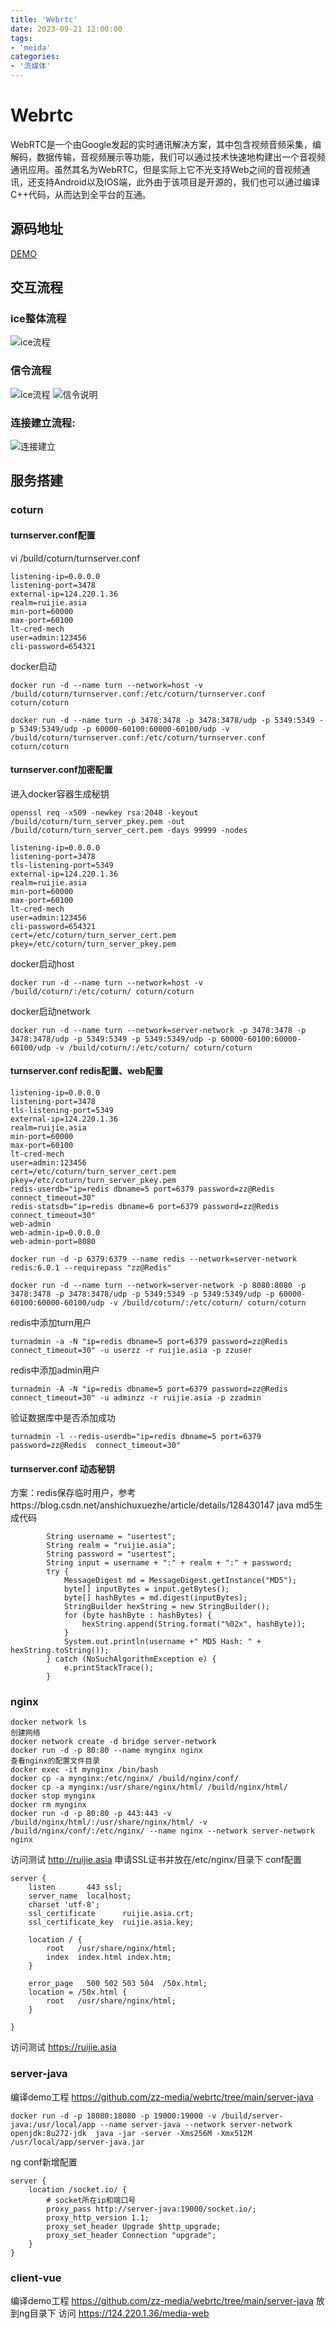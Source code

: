 ```yaml
---
title: 'Webrtc'
date: 2023-09-21 12:00:00
tags:
- 'meida'
categories:
- '流媒体'
---
```

# Webrtc

WebRTC是一个由Google发起的实时通讯解决方案，其中包含视频音频采集，编解码，数据传输，音视频展示等功能，我们可以通过技术快速地构建出一个音视频通讯应用。虽然其名为WebRTC，但是实际上它不光支持Web之间的音视频通讯，还支持Android以及IOS端，此外由于该项目是开源的，我们也可以通过编译C++代码，从而达到全平台的互通。

## 源码地址

[DEMO](https://github.com/zz-media/webrtc)

## 交互流程

### ice整体流程

![ice流程](./Webrtc.assets/ice.jpg)

### 信令流程

![ice流程](./Webrtc.assets/signal.jpg)
![信令说明](./Webrtc.assets/signal2.jpg)

### 连接建立流程:

![连接建立](./Webrtc.assets/peer.png)

## 服务搭建

### coturn

#### turnserver.conf配置
vi /build/coturn/turnserver.conf
```
listening-ip=0.0.0.0
listening-port=3478
external-ip=124.220.1.36
realm=ruijie.asia
min-port=60000
max-port=60100
lt-cred-mech
user=admin:123456
cli-password=654321
```

docker启动

```
docker run -d --name turn --network=host -v /build/coturn/turnserver.conf:/etc/coturn/turnserver.conf coturn/coturn
```

```
docker run -d --name turn -p 3478:3478 -p 3478:3478/udp -p 5349:5349 -p 5349:5349/udp -p 60000-60100:60000-60100/udp -v /build/coturn/turnserver.conf:/etc/coturn/turnserver.conf coturn/coturn
```

#### turnserver.conf加密配置

进入docker容器生成秘钥

```
openssl req -x509 -newkey rsa:2048 -keyout /build/coturn/turn_server_pkey.pem -out /build/coturn/turn_server_cert.pem -days 99999 -nodes
```

```
listening-ip=0.0.0.0
listening-port=3478
tls-listening-port=5349
external-ip=124.220.1.36
realm=ruijie.asia
min-port=60000
max-port=60100
lt-cred-mech
user=admin:123456
cli-password=654321
cert=/etc/coturn/turn_server_cert.pem
pkey=/etc/coturn/turn_server_pkey.pem
```

docker启动host

```
docker run -d --name turn --network=host -v /build/coturn/:/etc/coturn/ coturn/coturn
```

docker启动network

```
docker run -d --name turn --network=server-network -p 3478:3478 -p 3478:3478/udp -p 5349:5349 -p 5349:5349/udp -p 60000-60100:60000-60100/udp -v /build/coturn/:/etc/coturn/ coturn/coturn
```

#### turnserver.conf redis配置、web配置
```
listening-ip=0.0.0.0
listening-port=3478
tls-listening-port=5349
external-ip=124.220.1.36
realm=ruijie.asia
min-port=60000
max-port=60100
lt-cred-mech
user=admin:123456
cert=/etc/coturn/turn_server_cert.pem
pkey=/etc/coturn/turn_server_pkey.pem
redis-userdb="ip=redis dbname=5 port=6379 password=zz@Redis connect_timeout=30"
redis-statsdb="ip=redis dbname=6 port=6379 password=zz@Redis connect_timeout=30"
web-admin
web-admin-ip=0.0.0.0
web-admin-port=8080
```
```
docker run -d -p 6379:6379 --name redis --network=server-network redis:6.0.1 --requirepass "zz@Redis"
```
```
docker run -d --name turn --network=server-network -p 8080:8080 -p 3478:3478 -p 3478:3478/udp -p 5349:5349 -p 5349:5349/udp -p 60000-60100:60000-60100/udp -v /build/coturn/:/etc/coturn/ coturn/coturn
```
redis中添加turn用户
```
turnadmin -a -N "ip=redis dbname=5 port=6379 password=zz@Redis  connect_timeout=30" -u userzz -r ruijie.asia -p zzuser
```
redis中添加admin用户
```
turnadmin -A -N "ip=redis dbname=5 port=6379 password=zz@Redis  connect_timeout=30" -u adminzz -r ruijie.asia -p zzadmin
```
验证数据库中是否添加成功
```
turnadmin -l --redis-userdb="ip=redis dbname=5 port=6379 password=zz@Redis  connect_timeout=30"
```
#### turnserver.conf 动态秘钥
方案：redis保存临时用户，参考https://blog.csdn.net/anshichuxuezhe/article/details/128430147
java md5生成代码
```
        String username = "usertest";
        String realm = "ruijie.asia";
        String password = "usertest";
        String input = username + ":" + realm + ":" + password;
        try {
            MessageDigest md = MessageDigest.getInstance("MD5");
            byte[] inputBytes = input.getBytes();
            byte[] hashBytes = md.digest(inputBytes);
            StringBuilder hexString = new StringBuilder();
            for (byte hashByte : hashBytes) {
                hexString.append(String.format("%02x", hashByte));
            }
            System.out.println(username +" MD5 Hash: " + hexString.toString());
        } catch (NoSuchAlgorithmException e) {
            e.printStackTrace();
        }
```
### nginx

```
docker network ls
创建网络
docker network create -d bridge server-network
docker run -d -p 80:80 --name mynginx nginx
查看nginx的配置文件目录
docker exec -it mynginx /bin/bash
docker cp -a mynginx:/etc/nginx/ /build/nginx/conf/
docker cp -a mynginx:/usr/share/nginx/html/ /build/nginx/html/
docker stop mynginx
docker rm mynginx
docker run -d -p 80:80 -p 443:443 -v /build/nginx/html/:/usr/share/nginx/html/ -v /build/nginx/conf/:/etc/nginx/ --name nginx --network server-network nginx
```

访问测试 http://ruijie.asia
申请SSL证书并放在/etc/nginx/目录下
conf配置

```
server {
    listen       443 ssl;
    server_name  localhost;
    charset 'utf-8';
    ssl_certificate      ruijie.asia.crt;
    ssl_certificate_key  ruijie.asia.key;

    location / {
        root   /usr/share/nginx/html;
        index  index.html index.htm;
    }

    error_page   500 502 503 504  /50x.html;
    location = /50x.html {
        root   /usr/share/nginx/html;
    }

}
```

访问测试 https://ruijie.asia

### server-java

编译demo工程 https://github.com/zz-media/webrtc/tree/main/server-java

```
docker run -d -p 18080:18080 -p 19000:19000 -v /build/server-java:/usr/local/app --name server-java --network server-network openjdk:8u272-jdk  java -jar -server -Xms256M -Xmx512M /usr/local/app/server-java.jar
```

ng conf新增配置

```
server {
    location /socket.io/ {
        # socket所在ip和端口号
        proxy_pass http://server-java:19000/socket.io/;
        proxy_http_version 1.1;
        proxy_set_header Upgrade $http_upgrade;
        proxy_set_header Connection "upgrade";
    } 
}
```

### client-vue

编译demo工程 https://github.com/zz-media/webrtc/tree/main/server-java
放到ng目录下
访问 https://124.220.1.36/media-web
